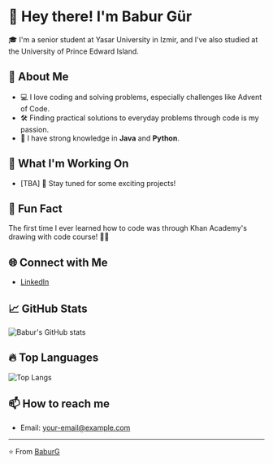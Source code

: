 # 👋 Hey there! I'm Babur Gür

🎓 I'm a senior student at Yasar University in Izmir, and I've also studied at the University of Prince Edward Island.

## 🚀 About Me

- 💻 I love coding and solving problems, especially challenges like Advent of Code.
- 🛠️ Finding practical solutions to everyday problems through code is my passion.
- 🌟 I have strong knowledge in **Java** and **Python**.

## 🌱 What I'm Working On

- [TBA] 🚧 Stay tuned for some exciting projects!

## 🎉 Fun Fact

The first time I ever learned how to code was through Khan Academy's drawing with code course! 🎨✨

## 🌐 Connect with Me

- [LinkedIn](https://www.linkedin.com/in/babur-gur)

## 📈 GitHub Stats

![Babur's GitHub stats](https://github-readme-stats.vercel.app/api?username=BaburG&show_icons=true&theme=radical)

## 🔥 Top Languages

![Top Langs](https://github-readme-stats.vercel.app/api/top-langs/?username=BaburG&layout=compact&theme=radical)

## 📫 How to reach me

- Email: [your-email@example.com](mailto:your-email@example.com)

---

⭐️ From [BaburG](https://github.com/BaburG)
